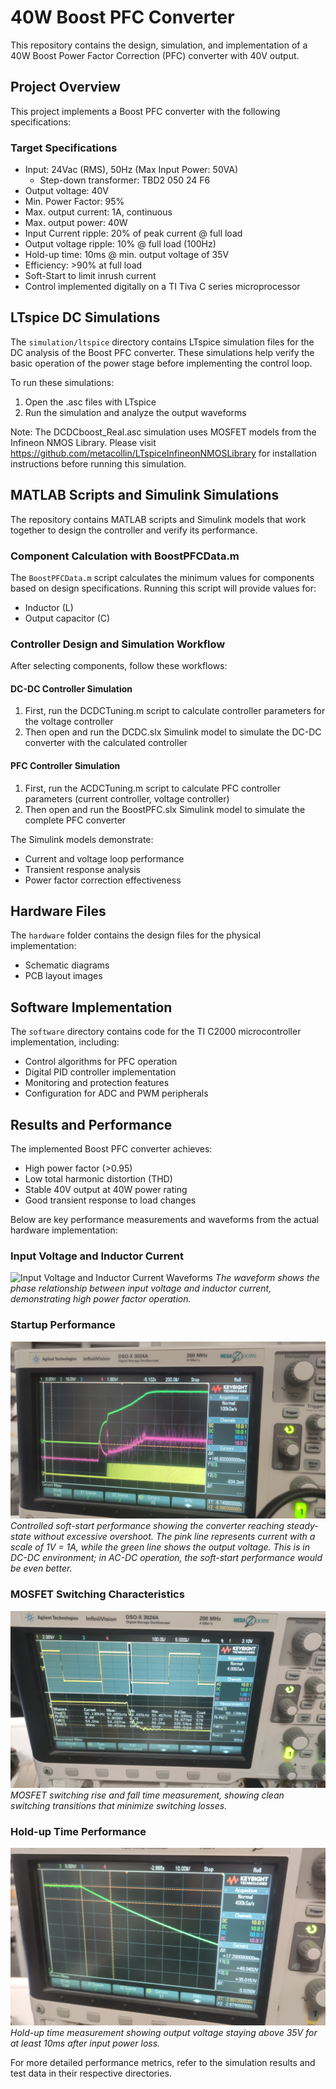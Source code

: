 # 40W Boost PFC Converter

This repository contains the design, simulation, and implementation of a 40W Boost Power Factor Correction (PFC) converter with 40V output.

## Project Overview

This project implements a Boost PFC converter with the following specifications:

### Target Specifications
- Input: 24Vac (RMS), 50Hz (Max Input Power: 50VA)
  - Step-down transformer: TBD2 050 24 F6
- Output voltage: 40V
- Min. Power Factor: 95%
- Max. output current: 1A, continuous
- Max. output power: 40W
- Input Current ripple: 20% of peak current @ full load
- Output voltage ripple: 10% @ full load (100Hz)
- Hold-up time: 10ms @ min. output voltage of 35V
- Efficiency: >90% at full load
- Soft-Start to limit inrush current
- Control implemented digitally on a TI Tiva C series microprocessor


## LTspice DC Simulations

The `simulation/ltspice` directory contains LTspice simulation files for the DC analysis of the Boost PFC converter. These simulations help verify the basic operation of the power stage before implementing the control loop.

To run these simulations:
1. Open the .asc files with LTspice
2. Run the simulation and analyze the output waveforms

Note: The DCDCboost_Real.asc simulation uses MOSFET models from the Infineon NMOS Library. Please visit https://github.com/metacollin/LTspiceInfineonNMOSLibrary for installation instructions before running this simulation.

## MATLAB Scripts and Simulink Simulations

The repository contains MATLAB scripts and Simulink models that work together to design the controller and verify its performance.

### Component Calculation with BoostPFCData.m

The `BoostPFCData.m` script calculates the minimum values for components based on design specifications. Running this script will provide values for:
- Inductor (L)
- Output capacitor (C)

### Controller Design and Simulation Workflow

After selecting components, follow these workflows:

#### DC-DC Controller Simulation

1. First, run the DCDCTuning.m script to calculate controller parameters for the voltage controller
2. Then open and run the DCDC.slx Simulink model to simulate the DC-DC converter with the calculated controller

#### PFC Controller Simulation

1. First, run the ACDCTuning.m script to calculate PFC controller parameters (current controller, voltage controller)
2. Then open and run the BoostPFC.slx Simulink model to simulate the complete PFC converter

The Simulink models demonstrate:
- Current and voltage loop performance
- Transient response analysis
- Power factor correction effectiveness

## Hardware Files

The `hardware` folder contains the design files for the physical implementation:
- Schematic diagrams
- PCB layout images

## Software Implementation

The `software` directory contains code for the TI C2000 microcontroller implementation, including:
- Control algorithms for PFC operation
- Digital PID controller implementation
- Monitoring and protection features
- Configuration for ADC and PWM peripherals

## Results and Performance

The implemented Boost PFC converter achieves:
- High power factor (>0.95)
- Low total harmonic distortion (THD)
- Stable 40V output at 40W power rating
- Good transient response to load changes

Below are key performance measurements and waveforms from the actual hardware implementation:

### Input Voltage and Inductor Current

![Input Voltage and Inductor Current Waveforms](docs/vin_IL.jpg)
*The waveform shows the phase relationship between input voltage and inductor current, demonstrating high power factor operation.*

### Startup Performance

![Startup Waveform](docs/startup_waveform.jpg)
*Controlled soft-start performance showing the converter reaching steady-state without excessive overshoot. The pink line represents current with a scale of 1V = 1A, while the green line shows the output voltage. This is in DC-DC environment; in AC-DC operation, the soft-start performance would be even better.*

### MOSFET Switching Characteristics

![MOSFET Rise/Fall Time](docs/fall_time.jpg)
*MOSFET switching rise and fall time measurement, showing clean switching transitions that minimize switching losses.*

### Hold-up Time Performance

![Hold-up Time](docs/hold_on_time.jpg)
*Hold-up time measurement showing output voltage staying above 35V for at least 10ms after input power loss.*

For more detailed performance metrics, refer to the simulation results and test data in their respective directories.
